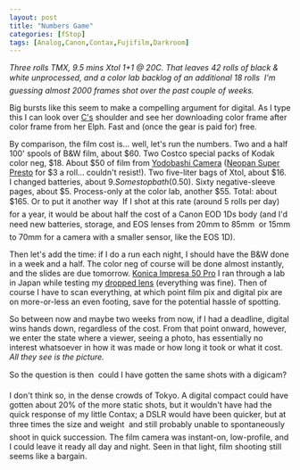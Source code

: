 ```yaml
---
layout: post
title: "Numbers Game"
categories: [fStop]
tags: [Analog,Canon,Contax,Fujifilm,Darkroom]
---
```

<i>Three rolls TMX, 9.5 mins Xtol 1+1 @ 20C. That leaves 42 rolls of black &amp; white unprocessed, and a color lab backlog of an additional 18 rolls &#151; I'm guessing almost 2000 frames shot over the past couple of weeks.</i>

Big bursts like this seem to make a compelling argument for digital. As I type this I can look over <a href="http://www.geekychick.net/">C's</a> shoulder and see her downloading color frame after color frame from her Elph. Fast and (once the gear is paid for) free.

By comparison, the film cost is... well, let's run the numbers. Two and a half 100' spools of B&W film, about $60. Two Costco special packs of Kodak color neg, $18. About $50 of film from <a href="http://www.yodobashi.co.jp/">Yodobashi Camera</a> (<a href="http://www.photo.net/bboard/q-and-a-fetch-msg?msg_id=000x6f">Neopan Super Presto</a> for $3 a roll... couldn't resist!). Two five-liter bags of Xtol, about $16. I changed batteries, about $9. Some stop bath ($0.50). Sixty negative-sleeve pages, about $5. Process-only at the color lab, another $55. Total: about $165. Or to put it another way &#151; If I shot at this rate (around 5 rolls per day) for a year, it would be about half the cost of a Canon EOD 1Ds body (and I'd need new batteries, storage, and EOS lenses from 20mm to 85mm &#151; or 15mm to 70mm for a camera with a smaller sensor, like the EOS 1D).

Then let's add the time: if I do a run each night, I should have the B&W done in a week and a half. The color neg of course will be done almost instantly, and the slides are due tomorrow. <a href="http://www.konicaphoto.co.uk/film/kifilm.htm">Konica Impresa 50 Pro</a> I ran through a lab  in Japan while testing my <a href="https://www.botzilla.com/blog/archives/000129.html">dropped lens</a> (everything was fine). Then of course I have to scan everything, at which point film pix and digital pix are on more-or-less an even footing, save for the potential hassle of spotting.

So between now and maybe two weeks from now, if I had a deadline, digital wins hands down, regardless of the cost. From that point onward, however, we enter the state where a viewer, seeing a photo, has essentially no interest whatsoever in how it was made or how long it took or what it cost. <i>All they see is the picture.</i>

So the question is then &#151; could I have gotten the same shots with a digicam?

I don't think so, in the dense crowds of Tokyo. A digital compact could have gotten about 20% of the more static shots, but it wouldn't have had the quick response of my little Contax; a DSLR would have been quicker, but at three times the size and weight &#151; and still probably unable to spontaneously shoot in quick succession. The film camera was instant-on, low-profile, and I could leave it ready all day and night. Seen in that light, film shooting still seems like a bargain.
